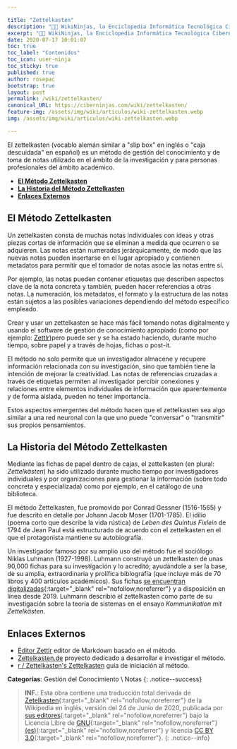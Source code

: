 ```yaml
---

title: "Zettelkasten"
description: "👨‍💻 WikiNinjas, la Enciclopedia Informática Tecnológica Ciberninjas: Zettelkasten es un método de gestión del conocimiento y de toma de notas utilizado en la investigación y el estudio."
excerpt: "👨‍💻 WikiNinjas, la Enciclopedia Informática Tecnológica Ciberninjas: Zettelkasten es un método de gestión del conocimiento y de toma de notas utilizado en la investigación y el estudio."
date: 2020-07-17 10:01:07
toc: true
toc_label: "Contenidos"
toc_icon: user-ninja
toc_sticky: true
published: true
author: rosepac
bootstrap: true
layout: post
permalink: /wiki/zettelkasten/
canonical_URL: https://ciberninjas.com/wiki/zettelkasten/
feature-img: /assets/img/wiki/articulos/wiki-zettelkasten.webp
img: /assets/img/wiki/articulos/wiki-zettelkasten.webp

---
```


El zettelkasten (vocablo alemán similar a "slip box" en inglés o "caja descuidada" en español) es un método de gestión del conocimiento y de toma de notas utilizado en el ámbito de la investigación y para personas profesionales del ámbito académico.

- [**El Método Zettelkasten**](#el-método-zettelkasten)
- [**La Historia del Método Zettelkasten**](#la-historia-del-método-zettelkasten)
- [**Enlaces Externos**](#enlaces-externos)

## **El Método Zettelkasten**

Un zettelkasten consta de muchas notas individuales con ideas y otras piezas cortas de información que se eliminan a medida que ocurren o se adquieren. Las notas están numeradas jerárquicamente, de modo que las nuevas notas pueden insertarse en el lugar apropiado y contienen metadatos para permitir que el tomador de notas asocie las notas entre sí.

Por ejemplo, las notas pueden contener etiquetas que describen aspectos clave de la nota concreta y también, pueden hacer referencias a otras notas. La numeración, los metadatos, el formato y la estructura de las notas están sujetos a las posibles variaciones dependiendo del método específico empleado.

Crear y usar un zettelkasten se hace más fácil tomando notas digitalmente y usando el software de gestión de conocimiento apropiado (como por ejemplo: [Zettlr](https://ciberninjas.com/zeetlr-editor-markdown/))pero puede ser y se ha estado haciendo, durante mucho tiempo, sobre papel y a través de hojas, fichas o post-it.

El método no solo permite que un investigador almacene y recupere información relacionada con su investigación, sino que también tiene la intención de mejorar la creatividad. Las notas de referencias cruzadas a través de etiquetas permiten al investigador percibir conexiones y relaciones entre elementos individuales de información que aparentemente y de forma aislada, pueden no tener importancia.

Estos aspectos emergentes del método hacen que el zettelkasten sea algo similar a una red neuronal con la que uno puede "conversar" o "transmitir" sus propios pensamientos.

## **La Historia del Método Zettelkasten**

Mediante las fichas de papel dentro de cajas, el zettelkasten (en plural: *Zettelkästen*) ha sido utilizado durante mucho tiempo por investigadores individuales y por organizaciones para gestionar la información (sobre todo concreta y especializada) como por ejemplo, en el catálogo de una biblioteca.

El método Zettelkasten, fue promovido por Conrad Gessner (1516-1565) y fue descrito en detalle por Johann Jacob Moser (1701-1785). El idilio (poema corto que describe la vida rústica) de *Leben des Quintus Fixlein* de 1794 de Jean Paul está estructurado de acuerdo con el zettelkasten en el que el protagonista mantiene su autobiografía.

Un investigador famoso por su amplio uso del método fue el sociólogo Niklas Luhmann (1927-1998). Luhmann construyó un zettelkasten de unas 90,000 fichas para su investigación y lo acreditó; ayudándole a ser la base, de su amplia, extraordinaria y prolífica biblografía (que incluye más de 70 libros y 400 artículos académicos). Sus fichas [se encuentran digitalizadas](https://niklas-luhmann-archiv.de/bestand/zettelkasten/suche){:target="_blank" rel="nofollow,noreferrer"} y a disposición en línea desde 2019. Luhmann describió el zettelkasten como parte de su investigación sobre la teoría de sistemas en el ensayo *Kommunikation mit Zettelkästen*.

## **Enlaces Externos**

- [Editor Zettlr](https://ciberninjas.com/zeetlr-editor-markdown/) editor de Markdown basado en el método.
- [Zettelkasten.de](https://zettelkasten.de/) proyecto dedicado a desarrollar e investigar el método.
- [r / Zettelkasten's Zettelkasten](https://www.zettel.page/) guía de iniciación al método.

**Categorías**: Gestión del Conocimiento \ Notas
{: .notice--success}

> **INF.**: Esta obra contiene una traducción total derivada de [Zetelkasten](https://en.wikipedia.org/wiki/Zettelkasten){:target="_blank" rel="nofollow,noreferrer"} de la Wikipedia en inglés, versión del 24 de Junio de 2020, publicada por [sus editores](https://en.wikipedia.org/w/index.php?title=Zettelkasten&action=history){:target="_blank" rel="nofollow,noreferrer"} bajo la Licencia Libre de [GNU](http://www.gnu.org/licenses/licenses.html#GPL){:target="_blank" rel="nofollow,noreferrer"} [(es)](https://es.wikipedia.org/wiki/Wikipedia:Traducci%C3%B3n_no_oficial_de_la_Licencia_de_documentaci%C3%B3n_libre_de_GNU){:target="_blank" rel="nofollow,noreferrer"} y licencia [CC BY 3.0](https://creativecommons.org/licenses/by-sa/3.0/deed.es){:target="_blank" rel="nofollow,noreferrer"}.
{: .notice--info}
